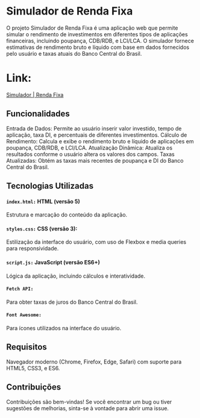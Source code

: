 # Simulador de Renda Fixa

O projeto Simulador de Renda Fixa é uma aplicação web que permite simular o rendimento de investimentos em diferentes tipos de aplicações financeiras, incluindo poupança, CDB/RDB, e LCI/LCA. O simulador fornece estimativas de rendimento bruto e líquido com base em dados fornecidos pelo usuário e taxas atuais do Banco Central do Brasil.

# Link: 
[Simulador | Renda Fixa](https://kaio-novaes.github.io/simulador_renda_fixa/)

## Funcionalidades
Entrada de Dados: Permite ao usuário inserir valor investido, tempo de aplicação, taxa DI, e percentuais de diferentes investimentos.
Cálculo de Rendimento: Calcula e exibe o rendimento bruto e líquido de aplicações em poupança, CDB/RDB, e LCI/LCA.
Atualização Dinâmica: Atualiza os resultados conforme o usuário altera os valores dos campos.
Taxas Atualizadas: Obtém as taxas mais recentes de poupança e DI do Banco Central do Brasil.

## Tecnologias Utilizadas
#### **`index.html:`** HTML (versão 5)
Estrutura e marcação do conteúdo da aplicação.
#### **`styles.css:`** CSS (versão 3): 
Estilização da interface do usuário, com uso de Flexbox e media queries para responsividade.
#### **`script.js:`** JavaScript (versão ES6+) 
Lógica da aplicação, incluindo cálculos e interatividade.
#### **`Fetch API:`** 
Para obter taxas de juros do Banco Central do Brasil.
#### **`Font Awesome:`** 
Para ícones utilizados na interface do usuário.

## Requisitos
Navegador moderno (Chrome, Firefox, Edge, Safari) com suporte para HTML5, CSS3, e ES6.

## Contribuições
Contribuições são bem-vindas! Se você encontrar um bug ou tiver sugestões de melhorias, sinta-se à vontade para abrir uma issue.
